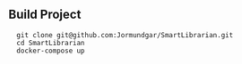 ## Build Project
      git clone git@github.com:Jormundgar/SmartLibrarian.git
      cd SmartLibrarian 
      docker-compose up